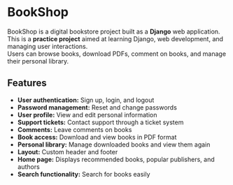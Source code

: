 # BookShop

BookShop is a digital bookstore project built as a **Django** web application.  
This is a **practice project** aimed at learning Django, web development, and managing user interactions.  
Users can browse books, download PDFs, comment on books, and manage their personal library.

## Features

- **User authentication:** Sign up, login, and logout  
- **Password management:** Reset and change passwords  
- **User profile:** View and edit personal information  
- **Support tickets:** Contact support through a ticket system  
- **Comments:** Leave comments on books  
- **Book access:** Download and view books in PDF format  
- **Personal library:** Manage downloaded books and view them again  
- **Layout:** Custom header and footer  
- **Home page:** Displays recommended books, popular publishers, and authors  
- **Search functionality:** Search for books easily
